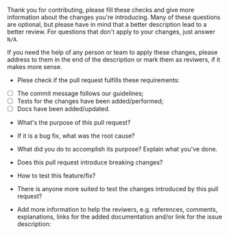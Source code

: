 Thank you for contributing, please fill these checks and give more information about the changes you're introducing.
Many of these questions are optional, but please have in mind that a better description lead to a better review.
For questions that don't apply to your changes, just answer `N/A`.

If you need the help of any person or team to apply these changes, please address to them in the end of the description or mark them as reviwers, if it makes more sense.

* Plese check if the pull request fulfills these requirements:

- [ ] The commit message follows our guidelines;
- [ ] Tests for the changes have been added/performed;
- [ ] Docs have been added/updated.

* What's the purpose of this pull request?


* If it is a bug fix, what was the root cause?


* What did you do to accomplish its purpose? Explain what you've done.


* Does this pull request introduce breaking changes?


* How to test this feature/fix?


* There is anyone more suited to test the changes introduced by this pull request?


* Add more information to help the reviwers, e.g. references, comments, explanations, links for the added documentation and/or link for the issue description:


